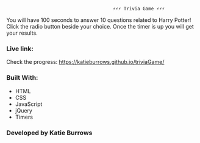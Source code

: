                                            ⚡⚡⚡ Trivia Game ⚡⚡⚡

You will have 100 seconds to answer 10 questions related to Harry Potter!  Click the radio button beside your choice.  Once the timer is up you will get your results.  

### Live link:
Check the progress: https://katieburrows.github.io/triviaGame/

### Built With:
* HTML
* CSS
* JavaScript
* jQuery
* Timers

### Developed by Katie Burrows
                                            
